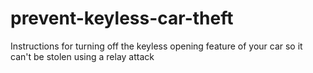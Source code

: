# prevent-keyless-car-theft
Instructions for turning off the keyless opening feature of your car so it can't be stolen using a relay attack 
